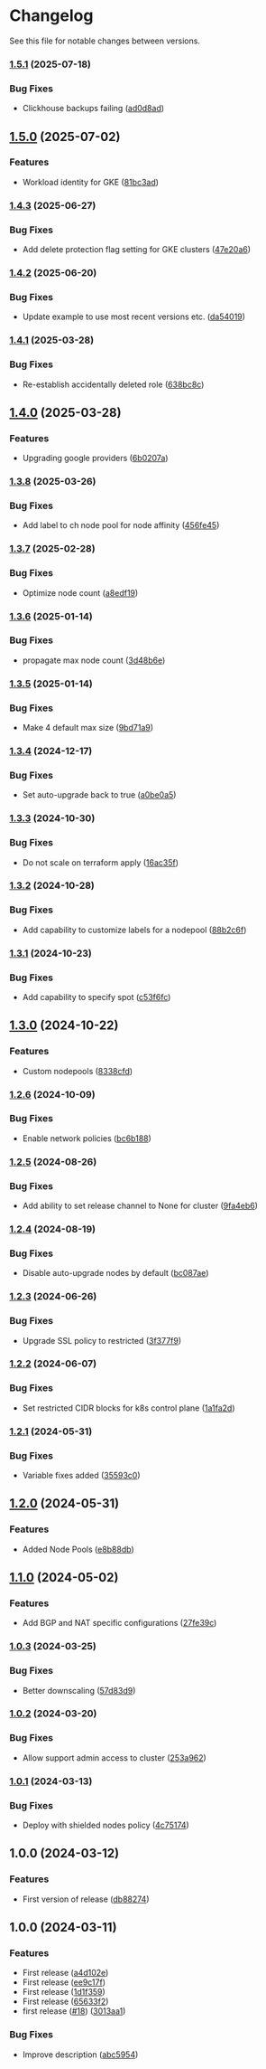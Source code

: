 # Changelog

See this file for notable changes between versions.

### [1.5.1](https://github.com/datafold/terraform-google-datafold/compare/v1.5.0...v1.5.1) (2025-07-18)


### Bug Fixes

* Clickhouse backups failing ([ad0d8ad](https://github.com/datafold/terraform-google-datafold/commit/ad0d8ade33b0aadc0782c8ac7f47a4b92591a1a4))

## [1.5.0](https://github.com/datafold/terraform-google-datafold/compare/v1.4.3...v1.5.0) (2025-07-02)


### Features

* Workload identity for GKE ([81bc3ad](https://github.com/datafold/terraform-google-datafold/commit/81bc3ad2fa06c2c49ec04d1faf5a45ccd88577e4))

### [1.4.3](https://github.com/datafold/terraform-google-datafold/compare/v1.4.2...v1.4.3) (2025-06-27)


### Bug Fixes

* Add delete protection flag setting for GKE clusters ([47e20a6](https://github.com/datafold/terraform-google-datafold/commit/47e20a6f7b44c3b2ec352d7fec405f11ed5ee26e))

### [1.4.2](https://github.com/datafold/terraform-google-datafold/compare/v1.4.1...v1.4.2) (2025-06-20)


### Bug Fixes

* Update example to use most recent versions etc. ([da54019](https://github.com/datafold/terraform-google-datafold/commit/da54019b0728ed76d7bf2420988cefeb49dcd5f2))

### [1.4.1](https://github.com/datafold/terraform-google-datafold/compare/v1.4.0...v1.4.1) (2025-03-28)


### Bug Fixes

* Re-establish accidentally deleted role ([638bc8c](https://github.com/datafold/terraform-google-datafold/commit/638bc8c8cff8a415f686b4bf77ceab9a64ec2993))

## [1.4.0](https://github.com/datafold/terraform-google-datafold/compare/v1.3.8...v1.4.0) (2025-03-28)


### Features

* Upgrading google providers ([6b0207a](https://github.com/datafold/terraform-google-datafold/commit/6b0207a69c5d0da7747073b9d196f082a2d3b53f))

### [1.3.8](https://github.com/datafold/terraform-google-datafold/compare/v1.3.7...v1.3.8) (2025-03-26)


### Bug Fixes

* Add label to ch node pool for node affinity ([456fe45](https://github.com/datafold/terraform-google-datafold/commit/456fe450ca8e688046c5ef7d899954f6d01535d5))

### [1.3.7](https://github.com/datafold/terraform-google-datafold/compare/v1.3.6...v1.3.7) (2025-02-28)


### Bug Fixes

* Optimize node count ([a8edf19](https://github.com/datafold/terraform-google-datafold/commit/a8edf191cf30773919713346dc7a89059da0eec3))

### [1.3.6](https://github.com/datafold/terraform-google-datafold/compare/v1.3.5...v1.3.6) (2025-01-14)


### Bug Fixes

* propagate max node count ([3d48b6e](https://github.com/datafold/terraform-google-datafold/commit/3d48b6e3724ede811d2cc0fa2dcc4287bca31407))

### [1.3.5](https://github.com/datafold/terraform-google-datafold/compare/v1.3.4...v1.3.5) (2025-01-14)


### Bug Fixes

* Make 4 default max size ([9bd71a9](https://github.com/datafold/terraform-google-datafold/commit/9bd71a9f21c4b0d1f14d2988fed4b0ed984292f1))

### [1.3.4](https://github.com/datafold/terraform-google-datafold/compare/v1.3.3...v1.3.4) (2024-12-17)


### Bug Fixes

* Set auto-upgrade back to true ([a0be0a5](https://github.com/datafold/terraform-google-datafold/commit/a0be0a51de56535f913e4770c7c9f3eb14ff11a3))

### [1.3.3](https://github.com/datafold/terraform-google-datafold/compare/v1.3.2...v1.3.3) (2024-10-30)


### Bug Fixes

* Do not scale on terraform apply ([16ac35f](https://github.com/datafold/terraform-google-datafold/commit/16ac35f804fafb66d0a4c0f76138f19cab1f5e8c))

### [1.3.2](https://github.com/datafold/terraform-google-datafold/compare/v1.3.1...v1.3.2) (2024-10-28)


### Bug Fixes

* Add capability to customize labels for a nodepool ([88b2c6f](https://github.com/datafold/terraform-google-datafold/commit/88b2c6feca04206640936727ddec053abf2fa88c))

### [1.3.1](https://github.com/datafold/terraform-google-datafold/compare/v1.3.0...v1.3.1) (2024-10-23)


### Bug Fixes

* Add capability to specify spot ([c53f6fc](https://github.com/datafold/terraform-google-datafold/commit/c53f6fc83df998be5cc9b9aab6ec8cfea5699226))

## [1.3.0](https://github.com/datafold/terraform-google-datafold/compare/v1.2.6...v1.3.0) (2024-10-22)


### Features

* Custom nodepools ([8338cfd](https://github.com/datafold/terraform-google-datafold/commit/8338cfdb09c4f9899310bf7ee2be89afd5c070a0))

### [1.2.6](https://github.com/datafold/terraform-google-datafold/compare/v1.2.5...v1.2.6) (2024-10-09)


### Bug Fixes

* Enable network policies ([bc6b188](https://github.com/datafold/terraform-google-datafold/commit/bc6b188a3e1cc00882a08dfe2db4aa2d4942b098))

### [1.2.5](https://github.com/datafold/terraform-google-datafold/compare/v1.2.4...v1.2.5) (2024-08-26)


### Bug Fixes

* Add ability to set release channel to None for cluster ([9fa4eb6](https://github.com/datafold/terraform-google-datafold/commit/9fa4eb6a163935db4aabff3d053c4ab5680917e3))

### [1.2.4](https://github.com/datafold/terraform-google-datafold/compare/v1.2.3...v1.2.4) (2024-08-19)


### Bug Fixes

* Disable auto-upgrade nodes by default ([bc087ae](https://github.com/datafold/terraform-google-datafold/commit/bc087ae5fbbe1b0471295fea462b11f6c1f6c58a))

### [1.2.3](https://github.com/datafold/terraform-google-datafold/compare/v1.2.2...v1.2.3) (2024-06-26)


### Bug Fixes

* Upgrade SSL policy to restricted ([3f377f9](https://github.com/datafold/terraform-google-datafold/commit/3f377f9b964fd973a3a6470fc4ddc45b05d05263))

### [1.2.2](https://github.com/datafold/terraform-google-datafold/compare/v1.2.1...v1.2.2) (2024-06-07)


### Bug Fixes

* Set restricted CIDR blocks for k8s control plane ([1a1fa2d](https://github.com/datafold/terraform-google-datafold/commit/1a1fa2d6b11cbfea6c8a9a10cd60f0e16593dac2))

### [1.2.1](https://github.com/datafold/terraform-google-datafold/compare/v1.2.0...v1.2.1) (2024-05-31)


### Bug Fixes

* Variable fixes added ([35593c0](https://github.com/datafold/terraform-google-datafold/commit/35593c017e8a6f8d84d32ce536f35573b6018bba))

## [1.2.0](https://github.com/datafold/terraform-google-datafold/compare/v1.1.0...v1.2.0) (2024-05-31)


### Features

* Added Node Pools ([e8b88db](https://github.com/datafold/terraform-google-datafold/commit/e8b88db9c5d626ec988cb6213def83a4986413f8))

## [1.1.0](https://github.com/datafold/terraform-google-datafold/compare/v1.0.3...v1.1.0) (2024-05-02)


### Features

* Add BGP and NAT specific configurations ([27fe39c](https://github.com/datafold/terraform-google-datafold/commit/27fe39cede94dbb7d607418063a6be6baf129e99))

### [1.0.3](https://github.com/datafold/terraform-google-datafold/compare/v1.0.2...v1.0.3) (2024-03-25)


### Bug Fixes

* Better downscaling ([57d83d9](https://github.com/datafold/terraform-google-datafold/commit/57d83d95536dfcee93804255db509f86ce7f8fc4))

### [1.0.2](https://github.com/datafold/terraform-google-datafold/compare/v1.0.1...v1.0.2) (2024-03-20)


### Bug Fixes

* Allow support admin access to cluster ([253a962](https://github.com/datafold/terraform-google-datafold/commit/253a9628e1c67d5fb1feeb8b84817e85dd9fb86b))

### [1.0.1](https://github.com/datafold/terraform-google-datafold/compare/v1.0.0...v1.0.1) (2024-03-13)


### Bug Fixes

* Deploy with shielded nodes policy ([4c75174](https://github.com/datafold/terraform-google-datafold/commit/4c75174e6d8c15f71da15832524fb71cdbc32d06))

## 1.0.0 (2024-03-12)


### Features

* First version of release ([db88274](https://github.com/datafold/terraform-google-datafold/commit/db8827435bcb43edf17746649b6ae560018fa0c6))

## 1.0.0 (2024-03-11)


### Features

* First release ([a4d102e](https://github.com/datafold/terraform-google-datafold/commit/a4d102e1b9553da01ad8c9ce268a2b5ab706f971))
* First release ([ee9c17f](https://github.com/datafold/terraform-google-datafold/commit/ee9c17fb4c9b18af44b7b105fa2b488512df5fc4))
* First release ([1d1f359](https://github.com/datafold/terraform-google-datafold/commit/1d1f3593101a045938d7396c827a3e6432fffa6d))
* First release ([65633f2](https://github.com/datafold/terraform-google-datafold/commit/65633f210cca3a1b4e9e7fb5c9c6ffddc2096420))
* first release ([#18](https://github.com/datafold/terraform-google-datafold/issues/18)) ([3013aa1](https://github.com/datafold/terraform-google-datafold/commit/3013aa107f27aea62e494b7c1bf8f82b817a9c5e))


### Bug Fixes

* Improve description ([abc5954](https://github.com/datafold/terraform-google-datafold/commit/abc59548077118aad087a3eaf97f70ced1aae85d))
